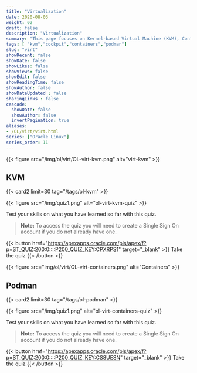 ```yaml
---
title: "Virtualization"
date: 2020-08-03
weight: 02
draft: false
description: "Virtualization"
summary: "This page focuses on Kernel-based Virtual Machine (KVM), Containers, Podman, chroot, and Kubernetes. It covers lessons on installation, management, creation and other aspects related to using virtualization on Oracle Linux."
tags: [ "kvm","cockpit","containers","podman"]
slug: "virt"
showRecent: false
showDate: false
showLikes: false
showViews: false
showEdit: false
showReadingTime: false
showAuthor: false
showDateUpdated : false
sharingLinks : false
cascade:
  showDate: false
  showAuthor: false
  invertPagination: true
aliases:
- /OL/virt/virt.html
series: ["Oracle Linux"]
series_order: 11
---
```


{{< figure src="/img/ol/virt/OL-virt-kvm.png" alt="virt-kvm" >}}

## KVM

{{< card2 limit=30 tag="/tags/ol-kvm" >}}

{{< figure src="/img/quiz1.png" alt="ol-virt-kvm-quiz" >}}

Test your skills on what you have learned so far with this quiz.

> **Note:** To access the quiz you will need to create a Single Sign On account if you do not already have one.

{{< button href="https://apexapps.oracle.com/pls/apex/f?p=ST_QUIZ:200:0::::P200_QUIZ_KEY:CPXRPS1" target="_blank" >}}
Take the quiz
{{< /button >}}

{{< figure src="img/ol/virt/OL-virt-containers.png" alt="Containers" >}}

## Podman

{{< card2 limit=30 tag="/tags/ol-podman" >}}

{{< figure src="/img/quiz1.png" alt="ol-virt-containers-quiz" >}}

Test your skills on what you have learned so far with this quiz.

> **Note:** To access the quiz you will need to create a Single Sign On account if you do not already have one.

{{< button href="https://apexapps.oracle.com/pls/apex/f?p=ST_QUIZ:200:0::::P200_QUIZ_KEY:CS8UESN" target="_blank" >}}
Take the quiz
{{< /button >}}
